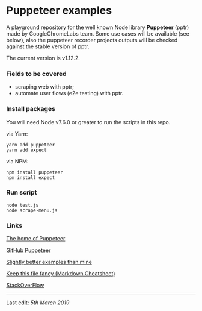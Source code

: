 # Puppeteer examples

A playground repository for the well known Node library **Puppeteer** (pptr) made by GoogleChromeLabs team. Some use cases will be available (see below), also the puppeteer recorder projects outputs will be checked against the stable version of pptr.

The current version is v1.12.2.

### Fields to be covered
- scraping web with pptr;
- automate user flows (e2e testing) with pptr.

### Install packages

You will need Node v7.6.0 or greater to run the scripts in this repo.

via Yarn:
```shell_session
yarn add puppeteer
yarn add expect
```

via NPM:

```shell_session
npm install puppeteer
npm install expect
```

### Run script

```shell_session
node test.js
node scrape-menu.js
```

### Links

[The home of Puppeteer](https://pptr.dev)

[GitHub Puppeteer](https://github.com/GoogleChrome/puppeteer)

[Slightly better examples than mine](https://github.com/GoogleChromeLabs/puppeteer-examples)

[Keep this file fancy (Markdown Cheatsheet)](https://help.github.com/en/articles/basic-writing-and-formatting-syntax)

[StackOverFlow](https://stackoverflow.com/questions/tagged/puppeteer)

---

Last edit: *5th March 2019*
